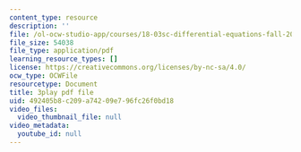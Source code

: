 ```yaml
---
content_type: resource
description: ''
file: /ol-ocw-studio-app/courses/18-03sc-differential-equations-fall-2011/492405b8c209a74209e796fc26f0bd18_te6Mplq3DCU.pdf
file_size: 54038
file_type: application/pdf
learning_resource_types: []
license: https://creativecommons.org/licenses/by-nc-sa/4.0/
ocw_type: OCWFile
resourcetype: Document
title: 3play pdf file
uid: 492405b8-c209-a742-09e7-96fc26f0bd18
video_files:
  video_thumbnail_file: null
video_metadata:
  youtube_id: null
---
```

